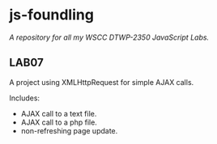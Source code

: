 # js-foundling

*A repository for all my WSCC DTWP-2350 JavaScript Labs.*

## LAB07

A project using XMLHttpRequest for simple AJAX calls.

Includes:

- AJAX call to a text file.
- AJAX call to a php file.
- non-refreshing page update.
